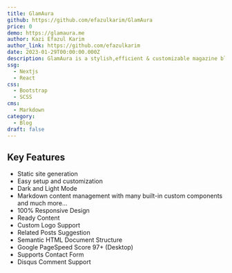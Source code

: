 ```yaml
---
title: GlamAura
github: https://github.com/efazulkarim/GlamAura
price: 0
demo: https://glamaura.me
author: Kazi Efazul Karim
author_link: https://github.com/efazulkarim
date: 2023-01-29T00:00:00.000Z
description: GlamAura is a stylish,efficient & customizable magazine blog template built with Next.js, Bootstrap, and Markdown, designed for easy content management.
ssg:
  - Nextjs
  - React
css:
  - Bootstrap
  - SCSS
cms:
  - Markdown
category:
  - Blog
draft: false
---
```


## Key Features

- Static site generation
- Easy setup and customization
- Dark and Light Mode
- Markdown content management with many built-in custom components and much more...
- 100% Responsive Design
- Ready Content
- Custom Logo Support
- Related Posts Suggestion
- Semantic HTML Document Structure
- Google PageSpeed Score 97+ (Desktop)
- Supports Contact Form
- Disqus Comment Support
